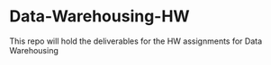 # Data-Warehousing-HW
This repo will hold the deliverables for the HW assignments for Data Warehousing
